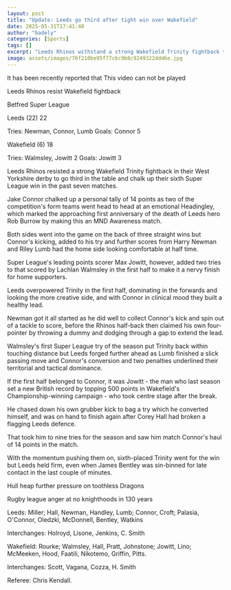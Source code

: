 ```yaml
---
layout: post
title: "Update: Leeds go third after tight win over Wakefield"
date: 2025-05-31T17:41:48
author: "badely"
categories: [Sports]
tags: []
excerpt: "Leeds Rhinos withstand a strong Wakefield Trinity fightback to go third in the Super League table."
image: assets/images/76f210be95f77c6c9b8c9249322ddd6e.jpg
---
```


It has been recently reported that This video can not be played

Leeds Rhinos resist Wakefield fightback

Betfred Super League

Leeds (22) 22

Tries: Newman, Connor, Lumb Goals: Connor 5

Wakefield (6) 18

Tries: Walmsley, Jowitt 2 Goals: Jowitt 3

Leeds Rhinos resisted a strong Wakefield Trinity fightback in their West Yorkshire derby to go third in the table and chalk up their sixth Super League win in the past seven matches.

Jake Connor chalked up a personal tally of 14 points as two of the competition's form teams went head to head at an emotional Headingley, which marked the approaching first anniversary of the death of Leeds hero Rob Burrow by making this an MND Awareness match.

Both sides went into the game on the back of three straight wins but Connor's kicking, added to his try and further scores from Harry Newman and Riley Lumb had the home side looking comfortable at half time.

Super League's leading points scorer Max Jowitt, however, added two tries to that scored by Lachlan Walmsley in the first half to make it a nervy finish for home supporters.

Leeds overpowered Trinity in the first half, dominating in the forwards and looking the more creative side, and with Connor in clinical mood they built a healthy lead.

Newman got it all started as he did well to collect Connor's kick and spin out of a tackle to score, before the Rhinos half-back then claimed his own four-pointer by throwing a dummy and dodging through a gap to extend the lead.

Walmsley's first Super League try of the season put Trinity back within touching distance but Leeds forged further ahead as Lumb finished a slick passing move and Connor's conversion and two penalties underlined their territorial and tactical dominance.

If the first half belonged to Connor, it was Jowitt - the man who last season set a new British record by topping 500 points in Wakefield's Championship-winning campaign - who took centre stage after the break.

He chased down his own grubber kick to bag a try which he converted himself, and was on hand to finish again after Corey Hall had broken a flagging Leeds defence.

That took him to nine tries for the season and saw him match Connor's haul of 14 points in the match.

With the momentum pushing them on, sixth-placed Trinity went for the win but Leeds held firm, even when James Bentley was sin-binned for late contact in the last couple of minutes.

Hull heap further pressure on toothless Dragons

Rugby league anger at no knighthoods in 130 years

Leeds: Miller; Hall, Newman, Handley, Lumb; Connor, Croft; Palasia, O'Connor, Oledzki, McDonnell, Bentley, Watkins

Interchanges: Holroyd, Lisone, Jenkins, C. Smith

Wakefield: Rourke; Walmsley, Hall, Pratt, Johnstone; Jowitt, Lino; McMeeken, Hood, Faatili, Nikotemo, Griffin, Pitts.

Interchanges: Scott, Vagana, Cozza, H. Smith

Referee: Chris Kendall.

